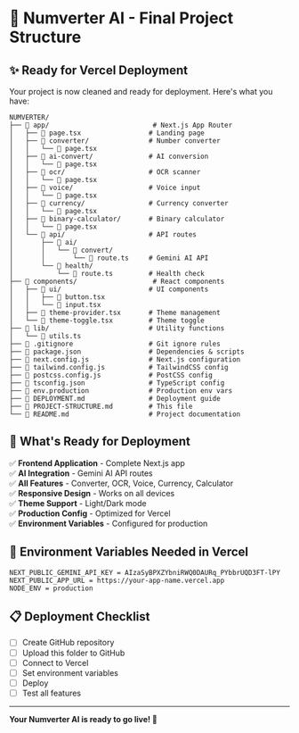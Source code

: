 # 📁 **Numverter AI - Final Project Structure**

## ✨ **Ready for Vercel Deployment**

Your project is now cleaned and ready for deployment. Here's what you have:

```
NUMVERTER/
├── 📁 app/                          # Next.js App Router
│   ├── 📄 page.tsx                 # Landing page
│   ├── 📁 converter/               # Number converter
│   │   └── 📄 page.tsx
│   ├── 📁 ai-convert/              # AI conversion
│   │   └── 📄 page.tsx
│   ├── 📁 ocr/                     # OCR scanner
│   │   └── 📄 page.tsx
│   ├── 📁 voice/                   # Voice input
│   │   └── 📄 page.tsx
│   ├── 📁 currency/                # Currency converter
│   │   └── 📄 page.tsx
│   ├── 📁 binary-calculator/       # Binary calculator
│   │   └── 📄 page.tsx
│   └── 📁 api/                     # API routes
│       ├── 📁 ai/
│       │   └── 📁 convert/
│       │       └── 📄 route.ts     # Gemini AI API
│       └── 📁 health/
│           └── 📄 route.ts         # Health check
├── 📁 components/                   # React components
│   ├── 📁 ui/                      # UI components
│   │   ├── 📄 button.tsx
│   │   └── 📄 input.tsx
│   ├── 📄 theme-provider.tsx       # Theme management
│   └── 📄 theme-toggle.tsx         # Theme toggle
├── 📁 lib/                         # Utility functions
│   └── 📄 utils.ts
├── 📄 .gitignore                   # Git ignore rules
├── 📄 package.json                 # Dependencies & scripts
├── 📄 next.config.js               # Next.js configuration
├── 📄 tailwind.config.js           # TailwindCSS config
├── 📄 postcss.config.js            # PostCSS config
├── 📄 tsconfig.json                # TypeScript config
├── 📄 env.production               # Production env vars
├── 📄 DEPLOYMENT.md                # Deployment guide
├── 📄 PROJECT-STRUCTURE.md         # This file
└── 📄 README.md                    # Project documentation
```

## 🚀 **What's Ready for Deployment**

✅ **Frontend Application** - Complete Next.js app  
✅ **AI Integration** - Gemini AI API routes  
✅ **All Features** - Converter, OCR, Voice, Currency, Calculator  
✅ **Responsive Design** - Works on all devices  
✅ **Theme Support** - Light/Dark mode  
✅ **Production Config** - Optimized for Vercel  
✅ **Environment Variables** - Configured for production  

## 🔑 **Environment Variables Needed in Vercel**

```
NEXT_PUBLIC_GEMINI_API_KEY = AIzaSyBPXZYbniRWQ0DAURq_PYbbrUQD3FT-lPY
NEXT_PUBLIC_APP_URL = https://your-app-name.vercel.app
NODE_ENV = production
```

## 📋 **Deployment Checklist**

- [ ] Create GitHub repository
- [ ] Upload this folder to GitHub
- [ ] Connect to Vercel
- [ ] Set environment variables
- [ ] Deploy
- [ ] Test all features

---

**Your Numverter AI is ready to go live! 🚀**
